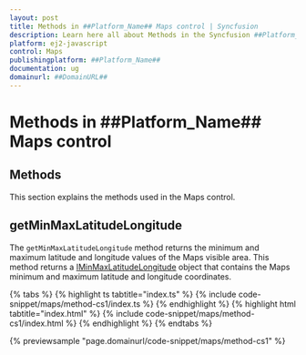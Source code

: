 ```yaml
---
layout: post
title: Methods in ##Platform_Name## Maps control | Syncfusion
description: Learn here all about Methods in the Syncfusion ##Platform_Name## Maps control of Syncfusion Essential JS 2 and more.
platform: ej2-javascript
control: Maps 
publishingplatform: ##Platform_Name##
documentation: ug
domainurl: ##DomainURL##
---
```


# Methods in ##Platform_Name## Maps control

## Methods

This section explains the methods used in the Maps control.

## getMinMaxLatitudeLongitude

The `getMinMaxLatitudeLongitude` method returns the minimum and maximum latitude and longitude values of the Maps visible area. This method returns a [IMinMaxLatitudeLongitude](https://ej2.syncfusion.com/documentation/api/maps/iMinMaxLatitudeLongitude/) object that contains the Maps minimum and maximum latitude and longitude coordinates.

{% tabs %}
{% highlight ts tabtitle="index.ts" %}
{% include code-snippet/maps/method-cs1/index.ts %}
{% endhighlight %}
{% highlight html tabtitle="index.html" %}
{% include code-snippet/maps/method-cs1/index.html %}
{% endhighlight %}
{% endtabs %}
        
{% previewsample "page.domainurl/code-snippet/maps/method-cs1" %}

